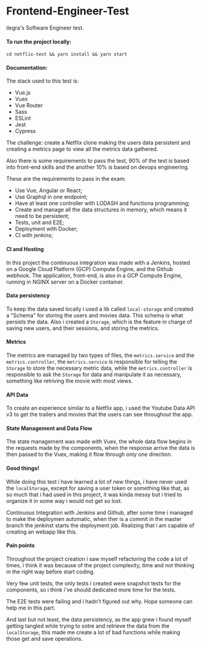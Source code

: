 # Frontend-Engineer-Test
ilegra's Software Engineer test.

#### To run the project locally:
`cd netflix-test && yarn install && yarn start`

#### Documentation:

<p>
The stack used to this test is:
  <ul>
    <li>Vue.js</li>
    <li>Vuex</li>
    <li>Vue Router</li>
    <li>Sass</li>
    <li>ESLint</li>
    <li>Jest</li>
    <li>Cypress</li>
  </ul>

The challenge: create a Netflix clone making the users data persistent and creating a metrics page to view all the metrics data gathered.

Also there is some requirements to pass the test, 90% of the test is based into front-end skills and the another 10% is based on devops engineering. 

These are the requirements to pass in the exam:
  <ul>
    <li>Use Vue, Angular or React;</li>
    <li>Use Graphql in one endpoint;</li>
    <li>Have at least one controller with LODASH and functiona programming;</li>
    <li>Create and manage all the data structures in memory, which means it need to be persistent;</li>
    <li>Tests, unit and E2E;</li>
    <li>Deployment with Docker;</li>
    <li>CI with jenkins;</li>
  </ul>

#### CI and Hosting
In this project the continuous integration was made with a Jenkins, hosted on a Google Cloud Platform (GCP) Compute Engine, and the Github webhook. The application, front-end, is also in a GCP Compute Engine, running in NGINX server on a Docker container.

#### Data persistency
To keep the data saved locally i used a lib called `local-storage` and created a "Schema" for storing the users and movies data.
This schema is what persists the data. Also i created a `Storage`, which is the feature in charge of saving new users, and their sessions, and storing the metrics.

#### Metrics
The metrics are managed by two types of files, the `metrics.service` and the `metrics.controller`, the `metrics.service` is responsible for telling the `Storage` to store the necessary metric data, while the `metrics.controller` is responsible to ask the `Storage` for data and manipulate it as necessary, something like retriving the movie with most views.

#### API Data
To create an experience similar to a Netflix app, i used the Youtube Data API v3 to get the trailers and movies that the users can see throughout the app.

#### State Management and Data Flow
The state management was made with Vuex, the whole data flow begins in the requests made by the components, when the response arrive the data is then passed to the Vuex, making it flow through only one direction.

#### Good things!
While doing this test i have learned a lot of new things, i have never used the `localStorage`, except for saving a user token or something like that, as so much that i had used in this project, it was kinda messy but i tried to organize it in some way i would not get so lost. 

Continuous Integration with Jenkins and Github, after some time i managed to make the deploymen automatic, when ther is a commit in the master branch the jenkinst starts the deployment job.
Realizing that i am capable of creating an webapp like this.

#### Pain points
Throughout the project creation i saw myself refactoring the code a lot of times, i think it was because of the project complexity, time and not thinking in the right way before start coding.

Very few unit tests, the only tests i created were snapshot tests for the components, so i think i've should dedicated more time for the tests.

The E2E tests were failing and i hadn't figured out why. Hope someone can help me in this part.

And last but not least, the data persistency, as the app grew i found myself getting tangled while trying to sotre and retrieve the data from the `localStorage`, this made me create a lot of bad functions while making those get and save operations.
</p>

